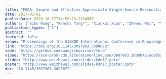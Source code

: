 ```yaml
---
title: "FORA: Simple and Effective Approximate Single-Source Personalized PageRank"
date: 2017-01-01
publishDate: 2020-10-17T14:59:13.219456Z
authors: ["Sibo Wang", "Renchi Yang*", "Xiaokui Xiao", "Zhewei Wei", "Yin Yang"]
publication_types: ["1"]
abstract: ""
featured: false
venue: "Proceedings of the SIGKDD International Conference on Knowledge Discovery and Data Mining (KDD)"
link: "https://doi.org/10.1145/3097983.3098072"
code: "https://github.com/wangsibovictor/fora"
video: "https://acm-prod-cdn.literatumonline.com/3097983.3098072/ac985ab1-0756-484c-bfd4-fc981846eadf/wang_personalized_pagerank.mp4?b92b4ad1b4f274c70877518315abb28be831d54738a81f1de54388f7ee07eee4d7a75b05c85218b49be764da38239ba533e39f55a789be843164d0828b4a945c27149b947977f10b437d09d1b49ccded6f0e0422ede733231d3e05e04732d3cd5e9ac14f78"
slides: "http://www.weizhewei.com/slides/kdd17.pptx"
poster: "http://www.weizhewei.com/slides/kdd17_poster.pptx"
doi: "10.1145/3097983.3098072"
---
```

